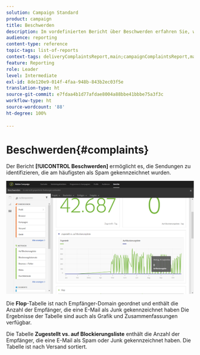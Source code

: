 ```yaml
---
solution: Campaign Standard
product: campaign
title: Beschwerden
description: Im vordefinierten Bericht über Beschwerden erfahren Sie, wie oft ein Versand als Spam gekennzeichnet wurde.
audience: reporting
content-type: reference
topic-tags: list-of-reports
context-tags: deliveryComplaintsReport,main;campaignComplaintsReport,main;programComplaintsReport,main
feature: Reporting
role: Leader
level: Intermediate
exl-id: 8de120e9-014f-4faa-948b-843b2ec03f5e
translation-type: ht
source-git-commit: e7fdaa4b1d77afdae8004a88bbe41bbbe75a3f3c
workflow-type: ht
source-wordcount: '88'
ht-degree: 100%

---
```


# Beschwerden{#complaints}

Der Bericht **[!UICONTROL Beschwerden]** ermöglicht es, die Sendungen zu identifizieren, die am häufigsten als Spam gekennzeichnet wurden.

![](assets/delivery_reports_complaints.png)

Die **Flop**-Tabelle ist nach Empfänger-Domain geordnet und enthält die Anzahl der Empfänger, die eine E-Mail als Junk gekennzeichnet haben Die Ergebnisse der Tabelle sind auch als Grafik und Zusammenfassungen verfügbar.

Die Tabelle **Zugestellt vs. auf Blockierungsliste** enthält die Anzahl der Empfänger, die eine E-Mail als Spam oder Junk gekennzeichnet haben. Die Tabelle ist nach Versand sortiert.
